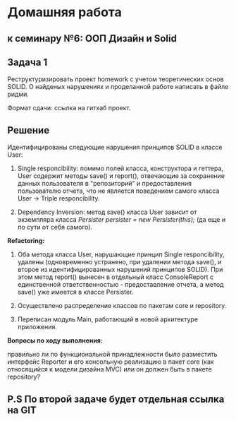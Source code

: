 # Домашняя работа

## к семинару №6: ООП Дизайн и Solid

## Задача 1

Реструктуризировать проект homework с учетом теоретических основ SOLID. О найденых нарушениях и проделанной работе написать в файле ридми.


Формат сдачи: ссылка на гитхаб проект.

## Решение

Идентифицированы следующие нарушения принципов SOLID в классе User:

1. Single responcibility: помимо полей класса, конструктора и геттера, User содержит методы save() и report(), отвечающие за сохранение данных пользователя в "репозиторий" и предоставления пользователю отчета, что не является поведением самого класса User -> Triple responcibility.

2. Dependency Inversion: метод save() класса User зависит от экземпляра класса *Persister persister = new Persister(this);* (да еще и по сути от себя самого).

**Refactoring:**

1. Оба метода класса User, нарушающие принцип Single responcibility, удалены (одновременно устранено, при удалении метода save(), и второе из идентифицированных нарушений принципов SOLID). При этом метод report() вынесен в отдельный класс ConsoleReport с единственной ответственностью - предоставление отчета, а метод save() уже имеется в классе Persister.

2. Осуществлено распределение классов по пакетам core и repository.

3. Переписан модуль Main, работающий в новой архитектуре приложения.

**Вопросы по ходу выполнения:**

правильно ли по функциональной принадлежности было разместить интерфейс Reporter и его консольную реализацию в пакет core (как относящийся к модели дизайна MVC) или он должен быть в пакете repository?  

## P.S По второй задаче будет отдельная ссылка на GIT
